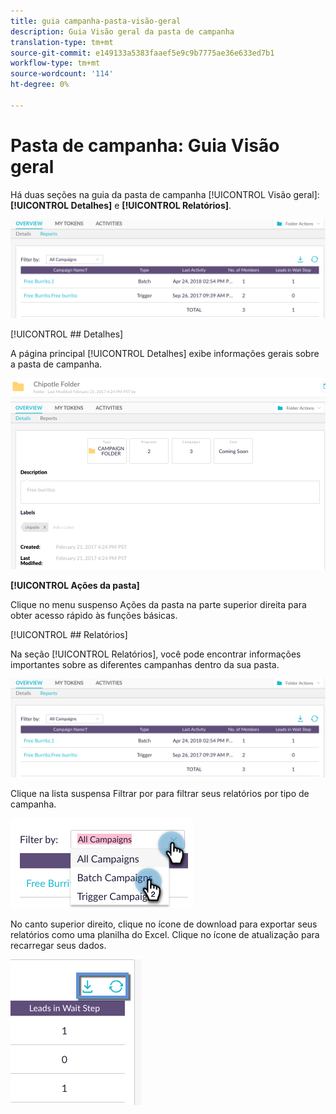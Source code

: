```yaml
---
title: guia campanha-pasta-visão-geral
description: Guia Visão geral da pasta de campanha
translation-type: tm+mt
source-git-commit: e149133a5383faaef5e9c9b7775ae36e633ed7b1
workflow-type: tm+mt
source-wordcount: '114'
ht-degree: 0%

---
```



# Pasta de campanha: Guia Visão geral

Há duas seções na guia da pasta de campanha [!UICONTROL Visão geral]: **[!UICONTROL Detalhes]** e **[!UICONTROL Relatórios]**.

![Imagem Um](/help/sky/assets/campaign-folders/campaign-folder-overview-tab/campaign-folder-overview-tab-1.png)

[!UICONTROL ## Detalhes]

A página principal [!UICONTROL Detalhes] exibe informações gerais sobre a pasta de campanha.

![Imagem Um](/help/sky/assets/campaign-folders/campaign-folder-overview-tab/campaign-folder-overview-tab-2.png)

**[!UICONTROL Ações da pasta]**

Clique no menu suspenso Ações da pasta na parte superior direita para obter acesso rápido às funções básicas.

[!UICONTROL ## Relatórios]

Na seção [!UICONTROL Relatórios], você pode encontrar informações importantes sobre as diferentes campanhas dentro da sua pasta.

![Imagem Um](/help/sky/assets/campaign-folders/campaign-folder-overview-tab/campaign-folder-overview-tab-3.png)

Clique na lista suspensa Filtrar por para filtrar seus relatórios por tipo de campanha.

![Imagem Um](/help/sky/assets/campaign-folders/campaign-folder-overview-tab/campaign-folder-overview-tab-4.png)

No canto superior direito, clique no ícone de download para exportar seus relatórios como uma planilha do Excel. Clique no ícone de atualização para recarregar seus dados.

![Imagem Um](/help/sky/assets/campaign-folders/campaign-folder-overview-tab/campaign-folder-overview-tab-5.png)
